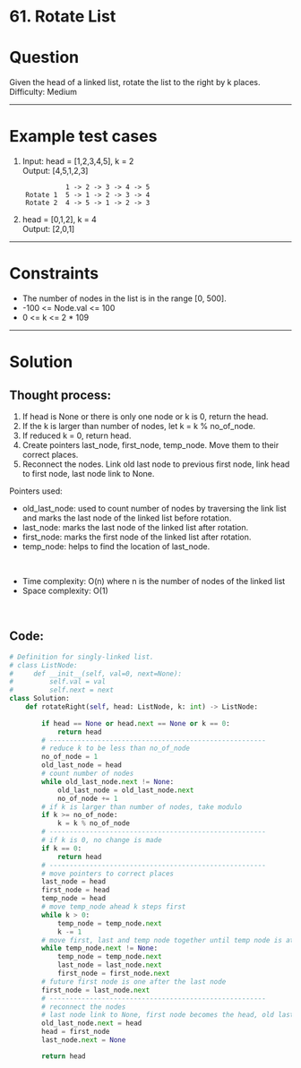 # **61. Rotate List**

# Question

Given the head of a linked list, rotate the list to the right by k places.<br/>
Difficulty: Medium

---

# Example test cases
1. Input: head = [1,2,3,4,5], k = 2 <br/>
Output: [4,5,1,2,3] <br/>
```
              1 -> 2 -> 3 -> 4 -> 5
    Rotate 1  5 -> 1 -> 2 -> 3 -> 4
    Rotate 2  4 -> 5 -> 1 -> 2 -> 3
```
   
2. head = [0,1,2], k = 4 <br/>
Output: [2,0,1]

---

# Constraints
- The number of nodes in the list is in the range [0, 500].
- -100 <= Node.val <= 100
- 0 <= k <= 2 * 109

---

# Solution
## Thought process:
1. If head is None or there is only one node or k is 0, return the head.
2. If the k is larger than number of nodes, let k = k % no_of_node.
3. If reduced k = 0, return head.
4. Create pointers last_node, first_node, temp_node. Move them to their correct places.
5. Reconnect the nodes. Link old last node to previous first node, link head to first node, last node link to None.

Pointers used:
- old_last_node: used to count number of nodes by traversing the link list and marks the last node of the linked list before rotation.
- last_node: marks the last node of the linked list after rotation.
- first_node: marks the first node of the linked list after rotation.
- temp_node: helps to find the location of last_node.

<br/>

- Time complexity: O(n) where n is the number of nodes of the linked list <br/>
- Space complexity: O(1)
<br/>

## Code:
```python
# Definition for singly-linked list.
# class ListNode:
#     def __init__(self, val=0, next=None):
#         self.val = val
#         self.next = next
class Solution:
    def rotateRight(self, head: ListNode, k: int) -> ListNode:
        
        if head == None or head.next == None or k == 0:
            return head
        # ------------------------------------------------------
        # reduce k to be less than no_of_node
        no_of_node = 1
        old_last_node = head
        # count number of nodes
        while old_last_node.next != None:
            old_last_node = old_last_node.next
            no_of_node += 1
        # if k is larger than number of nodes, take modulo
        if k >= no_of_node:
            k = k % no_of_node
        # ------------------------------------------------------
        # if k is 0, no change is made
        if k == 0:
            return head
        # ------------------------------------------------------
        # move pointers to correct places
        last_node = head
        first_node = head
        temp_node = head
        # move temp_node ahead k steps first
        while k > 0:
            temp_node = temp_node.next
            k -= 1
        # move first, last and temp node together until temp node is at the end of linked list
        while temp_node.next != None:
            temp_node = temp_node.next
            last_node = last_node.next
            first_node = first_node.next
        # future first node is one after the last node
        first_node = last_node.next
        # ------------------------------------------------------
        # reconnect the nodes
        # last node link to None, first node becomes the head, old last node connects to the previous first node
        old_last_node.next = head
        head = first_node
        last_node.next = None

        return head
```